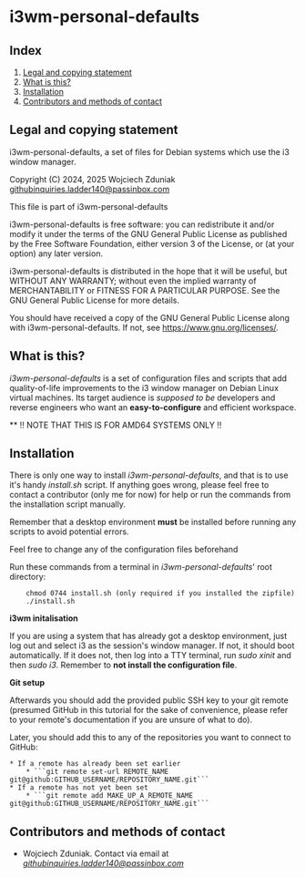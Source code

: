 # i3wm-personal-defaults #

## Index ##

1. [Legal and copying statement](#legal-and-copying-statement)
2. [What is this?](#what-is-this?)
3. [Installation](#installation)
4. [Contributors and methods of contact](#contributors-and-methods-of-contact)

## Legal and copying statement ##

i3wm-personal-defaults, a set of files for Debian systems which use the i3 window manager.

Copyright (C) 2024, 2025 Wojciech Zduniak <githubinquiries.ladder140@passinbox.com>

This file is part of i3wm-personal-defaults

i3wm-personal-defaults is free software: you can redistribute it and/or modify
it under the terms of the GNU General Public License as published by
the Free Software Foundation, either version 3 of the License, or
(at your option) any later version.

i3wm-personal-defaults is distributed in the hope that it will be useful,
but WITHOUT ANY WARRANTY; without even the implied warranty of
MERCHANTABILITY or FITNESS FOR A PARTICULAR PURPOSE.  See the
GNU General Public License for more details.

You should have received a copy of the GNU General Public License
along with i3wm-personal-defaults. If not, see <https://www.gnu.org/licenses/>.

## What is this? ##

*i3wm-personal-defaults* is a set of configuration files and scripts that add
quality-of-life improvements to the i3 window manager on Debian
Linux virtual machines. Its target audience is *supposed to be*
developers and reverse engineers who want an **easy-to-configure** and efficient
workspace.

** !! NOTE THAT THIS IS FOR AMD64 SYSTEMS ONLY !!

## Installation ##

There is only one way to install *i3wm-personal-defaults*, and that is to
use it's handy *install.sh* script. If anything goes wrong, please
feel free to contact a contributor (only me for now) for help or
run the commands from the installation script manually.

Remember that a desktop environment **must** be installed before running any scripts to avoid potential
errors.

Feel free to change any of the configuration files beforehand

Run these commands from a terminal in *i3wm-personal-defaults*' root directory:

```
    chmod 0744 install.sh (only required if you installed the zipfile)
    ./install.sh
```

**i3wm initalisation**

If you are using a system that has already got a desktop environment,
just log out and select i3 as the session's window manager. If not, it should boot
automatically. If it does not, then log into a TTY terminal, run *sudo xinit* and then
*sudo i3*. Remember to **not install the configuration file**.


**Git setup**

Afterwards you should add the provided public SSH key to your git remote 
(presumed GitHub in this tutorial for the sake of convenience, please refer to your 
remote's documentation if you are unsure of what to do).

Later, you should add this to any of the repositories you want to connect to GitHub:

    * If a remote has already been set earlier
        * ```git remote set-url REMOTE_NAME git@github:GITHUB_USERNAME/REPOSITORY_NAME.git```
    * If a remote has not yet been set
        * ```git remote add MAKE_UP_A_REMOTE_NAME git@github:GITHUB_USERNAME/REPOSITORY_NAME.git```

## Contributors and methods of contact ##

* Wojciech Zduniak. Contact via email at *githubinquiries.ladder140@passinbox.com*

